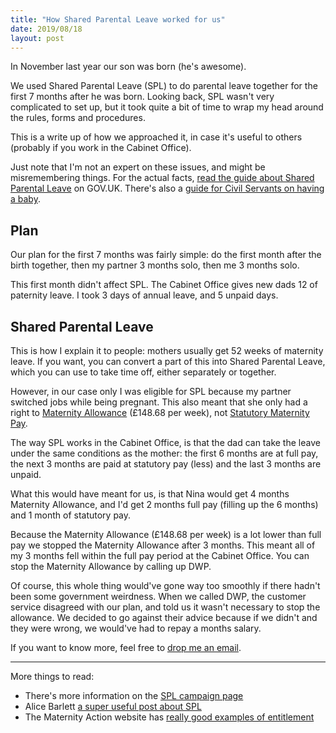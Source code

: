 ```yaml
---
title: "How Shared Parental Leave worked for us"
date: 2019/08/18
layout: post
---
```


In November last year our son was born (he's awesome).

We used Shared Parental Leave (SPL) to do parental leave together for the first 7 months after he was born. Looking back, SPL wasn't very complicated to set up, but it took quite a bit of time to wrap my head around the rules, forms and procedures.

This is a write up of how we approached it, in case it's useful to others (probably if you work in the Cabinet Office).

Just note that I'm not an expert on these issues, and might be misremembering things. For the actual facts, [read the guide about Shared Parental Leave](https://www.gov.uk/shared-parental-leave-and-pay) on GOV.UK. There's also a [guide for Civil Servants on having a baby](https://www.gov.uk/government/publications/civil-service-employee-policy-shared-parental-leave).

## Plan

Our plan for the first 7 months was fairly simple: do the first month after the birth together, then my partner 3 months solo, then me 3 months solo.

This first month didn't affect SPL. The Cabinet Office gives new dads 12 of paternity leave. I took 3 days of annual leave, and 5 unpaid days.

## Shared Parental Leave

This is how I explain it to people: mothers usually get 52 weeks of maternity leave. If you want, you can convert a part of this into Shared Parental Leave, which you can use to take time off, either separately or together.

However, in our case only I was eligible for SPL because my partner switched jobs while being pregnant. This also meant that she only had a right to [Maternity Allowance](https://www.gov.uk/maternity-allowance) (£148.68 per week), not [Statutory Maternity Pay](https://www.gov.uk/maternity-pay-leave/pay).

The way SPL works in the Cabinet Office, is that the dad can take the leave under the same conditions as the mother: the first 6 months are at full pay, the next 3 months are paid at statutory pay (less) and the last 3 months are unpaid.

What this would have meant for us, is that Nina would get 4 months Maternity Allowance, and I'd get 2 months full pay (filling up the 6 months) and 1 month of statutory pay.

Because the Maternity Allowance (£148.68 per week) is a lot lower than full pay we stopped the Maternity Allowance after 3 months. This meant all of my 3 months fell within the full pay period at the Cabinet Office. You can stop the Maternity Allowance by calling up DWP.

Of course, this whole thing would've gone way too smoothly if there hadn't been some government weirdness. When we called DWP, the customer service disagreed with our plan, and told us it wasn't necessary to stop the allowance. We decided to go against their advice because if we didn't and they were wrong, we would've had to repay a months salary.

If you want to know more, feel free to [drop me an email](mailto:tijmen@gmail.com).

---

More things to read:

- There's more information on the [SPL campaign page](https://sharedparentalleave.campaign.gov.uk/)
- Alice Barlett [a super useful post about SPL](https://alicebartlett.co.uk/blog/shared-parental-leave)
- The Maternity Action website has [really good examples of entitlement](https://maternityaction.org.uk/advice/shared-parental-leave-and-pay/)

